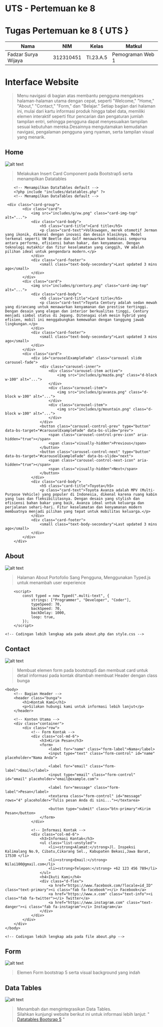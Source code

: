 # UTS - Pertemuan ke 8

# Tugas Pertemuan ke 8 { UTS }

| **Nama**            | **NIM**   | **Kelas** | **Matkul**       |
| ------------------- | --------- | --------- | ---------------- |
| Fadzar Surya Wijaya | 312310451 | TI.23.A.5 | Pemograman Web 1 |

# Interface Website

> Menu navigasi di bagian atas membantu pengguna mengakses halaman-halaman utama dengan cepat, seperti "Welcome," "Home," "About," "Contact," "Form," dan "Belajar." Setiap bagian dari halaman ini, mulai dari kartu informasi produk hingga tabel data, memiliki elemen interaktif seperti fitur pencarian dan pengaturan jumlah tampilan entri, sehingga pengguna dapat menyesuaikan tampilan sesuai kebutuhan mereka.Desainnya mengutamakan kemudahan navigasi, pengalaman pengguna yang nyaman, serta tampilan visual yang menarik.

## Home

![alt text](home.png)

> Melakukan Insert Card Component pada Bootstrap5 serta menampilkan Datatables

```
    <!-- Menampilkan DataTables default -->
    <?php include "includes/datatables.php" ?>
    <!-- Menampilkan DataTables default -->

 <div class="card-group">
        <div class="card">
            <img src="includes/g/vw.png" class="card-img-top" alt="...">
            <div class="card-body">
                <h5 class="card-title">Card title</h5>
                <p class="card-text">Volkswagen, merek otomotif Jerman yang ikonik, dikenal dengan inovasi dan desain klasiknya. Model terkenal seperti VW Beetle dan Golf menawarkan kombinasi sempurna antara performa, efisiensi bahan bakar, dan kenyamanan. Dengan teknologi mutakhir dan fitur keselamatan yang canggih, VW adalah pilihan ideal untuk pengendara modern.</p>
            </div>
            <div class="card-footer">
                <small class="text-body-secondary">Last updated 3 mins ago</small>
            </div>
        </div>
        <div class="card">
            <img src="includes/g/century.png" class="card-img-top" alt="...">
            <div class="card-body">
                <h5 class="card-title">Card title</h5>
                <p class="card-text">Toyota Century adalah sedan mewah yang dirancang untuk menawarkan kenyamanan dan prestise tertinggi. Dengan desain yang elegan dan interior berkualitas tinggi, Century menjadi simbol status di Jepang. Ditenagai oleh mesin hybrid yang efisien, mobil ini menggabungkan kemewahan dengan tanggung jawab lingkungan.</p>
            </div>
            <div class="card-footer">
                <small class="text-body-secondary">Last updated 3 mins ago</small>
            </div>
        </div>
        <div class="card">
            <div id="carouselExampleFade" class="carousel slide carousel-fade">
                <div class="carousel-inner">
                    <div class="carousel-item active">
                        <img src="includes/g/mazda.png" class="d-block w-100" alt="...">
                    </div>
                    <div class="carousel-item">
                        <img src="includes/g/avanza.png" class="d-block w-100" alt="...">
                    </div>
                    <div class="carousel-item">
                        <img src="includes/g/mountain.png" class="d-block w-100" alt="...">
                    </div>
                </div>
                <button class="carousel-control-prev" type="button" data-bs-target="#carouselExampleFade" data-bs-slide="prev">
                    <span class="carousel-control-prev-icon" aria-hidden="true"></span>
                    <span class="visually-hidden">Previous</span>
                </button>
                <button class="carousel-control-next" type="button" data-bs-target="#carouselExampleFade" data-bs-slide="next">
                    <span class="carousel-control-next-icon" aria-hidden="true"></span>
                    <span class="visually-hidden">Next</span>
                </button>
            </div>
            <div class="card-body">
                <h5 class="card-title">Toyota</h5>
                <p class="card-text">Toyota Avanza adalah MPV (Multi-Purpose Vehicle) yang populer di Indonesia, dikenal karena ruang kabin yang luas dan fleksibilitasnya. Dengan desain yang stylish dan efisiensi bahan bakar yang baik, Avanza ideal untuk keluarga dan perjalanan sehari-hari. Fitur keselamatan dan kenyamanan modern membuatnya menjadi pilihan yang tepat untuk mobilitas keluarga.</p>
            </div>
            <div class="card-footer">
                <small class="text-body-secondary">Last updated 3 mins ago</small>
            </div>
        </div>
    </div>
```

## About

![alt text](about.png)
>Halaman About Portofolio Sang Pengguna, Menggunakan Typed.js untuk menambah user experience
```
    <script>
        const typed = new Typed(".multi-text", {
            strings: ["Programmer", "Developer", "Coder"],
            typeSpeed: 70,
            backSpeed: 70,
            backDelay: 1000,
            loop: true,
        });
    </script>

<!-- Codingan lebih lengkap ada pada about.php dan style.css -->
```

## Contact

![alt text](contact.png)
> Membuat elemen form pada bootstrap5 dan membuat card untuk detail informasi pada kontak ditambah membuat Header dengan class bunga

```
<body>
    <!-- Bagian Header -->
    <header class="bunga">
        <h1>Kontak Kami</h1>
        <p>Silakan hubungi kami untuk informasi lebih lanjut</p>
    </header>

    <!-- Konten Utama -->
    <div class="container">
        <div class="row">
            <!-- Form Kontak -->
            <div class="col-md-6">
                <h3>Kirim Pesan</h3>
                <form>
                    <label for="name" class="form-label">Nama</label>
                    <input type="text" class="form-control" id="name" placeholder="Nama Anda">

                    <label for="email" class="form-label">Email</label>
                    <input type="email" class="form-control" id="email" placeholder="email@example.com">

                    <label for="message" class="form-label">Pesan</label>
                    <textarea class="form-control" id="message" rows="4" placeholder="Tulis pesan Anda di sini..."></textarea>

                    <button type="submit" class="btn-primary">Kirim Pesan</button>
                </form>
            </div>

            <!-- Informasi Kontak -->
            <div class="col-md-6">
                <h3>Informasi Kontak</h3>
                <ul class="list-unstyled">
                    <li><strong>Alamat:</strong>Jl. Inspeksi Kalimalang No.9, Cibatu,Cikarang Sel., Kabupaten Bekasi,Jawa Barat, 17530 </li>
                    <li><strong>Email:</strong> Nilai100@gmail.com</li>
                    <li><strong>Telepon:</strong> +62 123 456 789</li>
                </ul>
                <h4>Ikuti Kami</h4>
                <div class="d-flex">
                    <a href="https://www.facebook.com/?locale=id_ID" class="text-primary"><i class="fab fa-facebook"></i> Facebook</a>
                    <a href="https://www.x.com" class="text-info"><i class="fab fa-twitter"></i> Twitter</a>
                    <a href="https://www.instagram.com" class="text-danger"><i class="fab fa-instagram"></i> Instagram</a>
                </div>
            </div>
        </div>
    </div>
</body>

<!-- Codingan lebih lengkap ada pada file about.php -->
```

## Form

![alt text](form.png)
> Elemen Form bootstrap 5 serta visual background yang indah

## Data Tables

![alt text](datatables.png)
> Menambah dan mengintegrasikan Data Tables.
<br>Silahkan kunjungi website berikut ini untuk informasi lebih lanjut: " <a href="https://datatables.net/examples/styling/bootstrap5" alt="bootstrap5datatables"> Datatables Bootsrap 5</a> "
